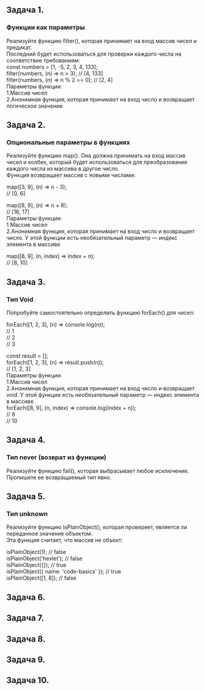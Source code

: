 ## Задача 1.   
### Функции как параметры  
Реализуйте функцию filter(), которая принимает на вход массив чисел и предикат.   
Последний будет использоваться для проверки каждого числа на соответствие требованиям:  
const numbers = [1, -5, 2, 3, 4, 133];  
filter(numbers, (n) => n > 3); // [4, 133]  
filter(numbers, (n) => n % 2 == 0); // [2, 4]  
Параметры функции:  
1.Массив чисел  
2.Анонимная функция, которая принимает на вход число и возвращает логическое значение  

## Задача 2.   
### Опциональные параметры в функциях  
Реализуйте функцию map(). Она должна принимать на вход массив чисел и колбек, который будет использоваться для преобразования каждого числа из массива в другое число.  
Функция возвращает массив с новыми числами:  

map([3, 9], (n) => n - 3);  
// [0, 6]  

map([8, 9], (n) => n + 8);  
// [16, 17]  
Параметры функции:  
1.Массив чисел  
2.Анонимная функция, которая принимает на вход число и возвращает число. У этой функции есть необязательный параметр — индекс элемента в массиве  

map([8, 9], (n, index) => index + n);  
// [8, 10]  

## Задача 3.   
### Тип Void  
Попробуйте самостоятельно определить функцию forEach() для чисел:  

forEach([1, 2, 3], (n) => console.log(n));  
// 1  
// 2  
// 3  

const result = [];  
forEach([1, 2, 3], (n) => result.push(n));  
// [1, 2, 3]  
Параметры функции:  
1.Массив чисел  
2.Анонимная функция, которая принимает на вход число и возвращает void. У этой функции есть необязательный параметр — индекс элемента в массиве  
forEach([8, 9], (n, index) => console.log(index + n));  
// 8  
// 10  

## Задача 4.   
### Тип never (возврат из функции)   
Реализуйте функцию fail(), которая выбрасывает любое исключение. Пропишете ее возвращаемый тип явно.  

## Задача 5.   
### Тип unknown  
Реализуйте функцию isPlainObject(), которая проверяет, является ли переданное значение объектом.   
Эта функция считает, что массив не объект:  

isPlainObject(1); // false  
isPlainObject('hexlet'); // false  
isPlainObject({}); // true  
isPlainObject({ name: 'code-basics' }); // true  
isPlainObject([1, 8]); // false  

## Задача 6.   
### 

## Задача 7.   
### 

## Задача 8.   
### 

## Задача 9.   
### 

## Задача 10.   
### 
